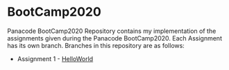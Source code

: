 # BootCamp2020
 Panacode BootCamp2020 
 Repository contains my implementation of the assignments given during the Panacode BootCamp2020. 
 Each Assignment has its own branch.
 Branches in this repository are as follows:
- Assignment 1 - [HelloWorld](https://github.com/hussnainwithss/BootCamp2020/tree/helloWorld-Surge)
